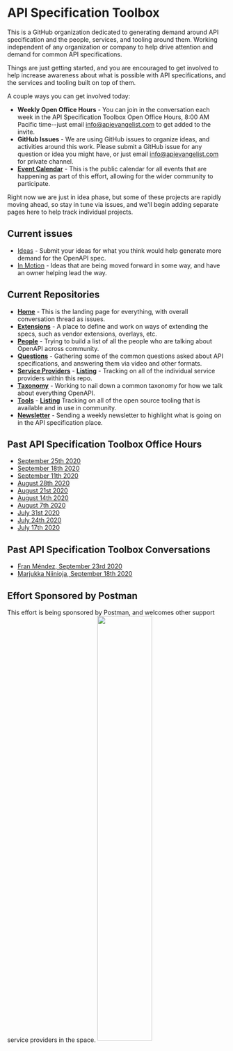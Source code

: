 # API Specification Toolbox
This is a GitHub organization dedicated to generating demand around API specification and the people, services, and tooling around them. Working independent of any organization or company to help drive attention and demand for common API specifications.

Things are just getting started, and you are encouraged to get involved to help increase awareness about what is possible with API specifications, and the services and tooling built on top of them.

A couple ways you can get involved today:

- **Weekly Open Office Hours** - You can join in the conversation each week in the API Specification Toolbox Open Office Hours, 8:00 AM Pacific time--just email [info@apievangelist.com](mailto:info@apievangelist.com) to get added to the invite.
- **GitHub Issues** - We are using GitHub issues to organize ideas, and activities around this work. Please submit a GitHub issue for any question or idea you might have, or just email [info@apievangelist.com](mailto:info@apievangelist.com) for private channel.
- **[Event Calendar](https://calendar.google.com/calendar?cid=Y29vOGVqZGluMjFqdGoxajBzZ2dhOXR1b29AZ3JvdXAuY2FsZW5kYXIuZ29vZ2xlLmNvbQ)** - This is the public calendar for all events that are happening as part of this effort, allowing for the wider community to participate.

Right now we are just in idea phase, but some of these projects are rapidly moving ahead, so stay in tune via issues, and we'll begin adding separate pages here to help track individual projects.

## Current issues

- [Ideas](https://github.com/api-specification-toolbox/home/issues?q=is%3Aissue+is%3Aopen+label%3Aideas) - Submit your ideas for what you think would help generate more demand for the OpenAPI spec.
- [In Motion](https://github.com/api-specification-toolbox/home/issues?q=is%3Aissue+is%3Aopen+label%3Ain-motion) - Ideas that are being moved forward in some way, and have an owner helping lead the way.

## Current Repositories

- **[Home](https://github.com/api-specification-toolbox/home)** - This is the landing page for everything, with overall conversation thread as issues.
- **[Extensions](https://github.com/api-specification-toolbox/extensions)** - A place to define and work on ways of extending the specs, such as vendor extensions, overlays, etc.
- **[People](https://github.com/api-specification-toolbox/people)** - Trying to build a list of all the people who are talking about OpenAPI across community.
- **[Questions](https://github.com/api-specification-toolbox/questions)** - Gathering some of the common questions asked about API specifications, and answering them via video and other formats.
- **[Service Providers](https://github.com/api-specification-toolbox/service-providers)** - **[Listing](https://api-specification-toolbox.github.io/service-providers/)** - Tracking on all of the individual service providers within this repo.
- **[Taxonomy](https://github.com/api-specification-toolbox/taxonomy)** - Working to nail down a common taxonomy for how we talk about everything OpenAPI.
- **[Tools](https://github.com/api-specification-toolbox/tools)** - **[Listing](https://api-specification-toolbox.github.io/tools/)** Tracking on all of the open source tooling that is available and in use in community.
- **[Newsletter](https://github.com/api-specification-toolbox/newsletter)** - Sending a weekly newsletter to highlight what is going on in the API specification place.

## Past API Specification Toolbox Office Hours

- [September 25th 2020](https://youtu.be/ilbBBxfdkow)
- [September 18th 2020](https://youtu.be/7bobypVudck)
- [September 11th 2020](https://youtu.be/phDYPXmqLJI)
- [August 28th 2020](https://youtu.be/SPj3H_UJY-4)
- [August 21st 2020](https://youtu.be/meQUdg8esjY)
- [August 14th 2020](https://youtu.be/ynZ4uzB5mdU)
- [August 7th 2020](https://youtu.be/TpSlNGyRdYM)
- [July 31st 2020](https://youtu.be/zPBzFsO9FVY)
- [July 24th 2020](https://youtu.be/IwdL29waRSw)
- [July 17th 2020](https://youtu.be/bP7PScrtrVQ)

## Past API Specification Toolbox Conversations

- [Fran Méndez, September 23rd 2020](https://youtu.be/st0IY_lmwyo)
- [Marjukka Niinioja, September 18th 2020](https://youtu.be/Uw4YMANjnNQ)

## Effort Sponsored by Postman
This effort is being sponsored by Postman, and welcomes other support service providers in the space.
<img src="https://postman-toolboxes2.s3.amazonaws.com/assets/pm-logo-horiz.png" width="50%" align="center">
